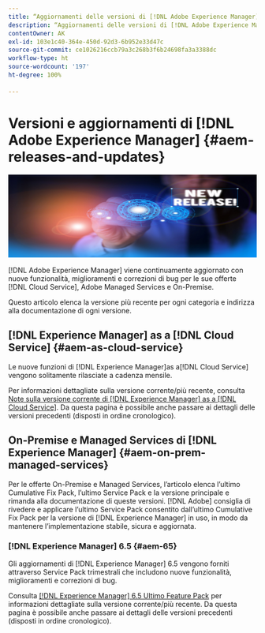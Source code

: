```yaml
---
title: “Aggiornamenti delle versioni di [!DNL Adobe Experience Manager]”
description: “Aggiornamenti delle versioni di [!DNL Adobe Experience Manager]”
contentOwner: AK
exl-id: 103e1c40-364e-450d-92d3-6b952e33d47c
source-git-commit: ce1026216ccb79a3c268b3f6b24698fa3a3388dc
workflow-type: ht
source-wordcount: '197'
ht-degree: 100%

---
```


# Versioni e aggiornamenti di [!DNL Adobe Experience Manager] {#aem-releases-and-updates}

![[!DNL Experience Manager]Nuove versioni](assets/new-aem-releases1.jpeg)

[!DNL Adobe Experience Manager] viene continuamente aggiornato con nuove funzionalità, miglioramenti e correzioni di bug per le sue offerte [!DNL Cloud Service], Adobe Managed Services e On-Premise.

Questo articolo elenca la versione più recente per ogni categoria e indirizza alla documentazione di ogni versione.

## [!DNL Experience Manager] as a [!DNL Cloud Service] {#aem-as-cloud-service}

Le nuove funzioni di [!DNL Experience Manager]as a[!DNL Cloud Service] vengono solitamente rilasciate a cadenza mensile.

Per informazioni dettagliate sulla versione corrente/più recente, consulta [Note sulla versione corrente di [!DNL Experience Manager] as a [!DNL Cloud Service]](https://experienceleague.adobe.com/docs/experience-manager-cloud-service/content/release-notes/release-notes/release-notes-current.html?lang=it). Da questa pagina è possibile anche passare ai dettagli delle versioni precedenti (disposti in ordine cronologico).

## On-Premise e Managed Services di [!DNL Experience Manager] {#aem-on-prem-managed-services}

Per le offerte On-Premise e Managed Services, l’articolo elenca l’ultimo Cumulative Fix Pack, l’ultimo Service Pack e la versione principale e rimanda alla documentazione di queste versioni. [!DNL Adobe] consiglia di rivedere e applicare l’ultimo Service Pack consentito dall’ultimo Cumulative Fix Pack per la versione di [!DNL Experience Manager] in uso, in modo da mantenere l’implementazione stabile, sicura e aggiornata.

### [!DNL Experience Manager] 6.5 {#aem-65}

Gli aggiornamenti di [!DNL Experience Manager] 6.5 vengono forniti attraverso Service Pack trimestrali che includono nuove funzionalità, miglioramenti e correzioni di bug.

Consulta [[!DNL Experience Manager] 6.5 Ultimo Feature Pack](https://experienceleague.adobe.com/docs/experience-manager-65/release-notes/release-notes.html?lang=it) per informazioni dettagliate sulla versione corrente/più recente. Da questa pagina è possibile anche passare ai dettagli delle versioni precedenti (disposti in ordine cronologico).
